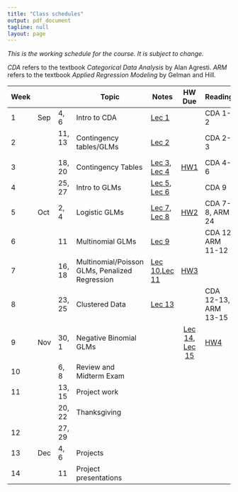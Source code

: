```yaml
---
title: "Class schedules"
output: pdf_document
tagline: null
layout: page
---
```


*This is the working schedule for the course. It is subject to change.*

_CDA_ refers to the textbook _Categorical Data Analysis_ by Alan Agresti.
_ARM_ refers to the textbook _Applied Regression Modeling_ by Gelman and Hill.


Week |       |     | Topic   | Notes | HW Due | Reading
---- | ----- | --- | ------- | ----- |:------:| -------
 1   | Sep | 4, 6   | Intro to CDA | [Lec 1](../assets/slides/lec1-intro-CDA/lecture1-intro-CDA.pdf) || CDA 1-2
 2   |     | 11, 13  &nbsp;| Contingency tables/GLMs | [Lec 2](../assets/slides/lec2-contingency-tables/lecture2-contingency-tables.pdf)  | | CDA 2-3
 3   |     | 18, 20 | Contingency Tables | [Lec 3](../assets/slides/lec3/lec3.pdf), [Lec 4](../assets/slides/lec4/lec4.pdf) | [HW1](../assets/homework/hw1.pdf) | CDA 4-6
 4   |     | 25, 27 | Intro to GLMs | [Lec 5](../assets/slides/lec5/lec5.pdf), [Lec 6](../assets/slides/lec6/lec6.pdf) | | CDA 9
 5   | Oct | 2, 4   | Logistic GLMs | [Lec 7](../assets/slides/lec7/lec7.pdf), [Lec 8](../assets/slides/lec8/Lec8.pdf)  | [HW2](../assets/homework/hw2.pdf) | CDA 7-8, ARM 24
 6   |     | 11     | Multinomial GLMs | [Lec 9](../assets/slides/lec9/lec9.pdf)  || CDA 12, ARM 11-12
 7   |     | 16, 18 | Multinomial/Poisson GLMs, Penalized Regression | [Lec 10](../assets/slides/lec10/lec10.pdf),[Lec 11](../assets/slides/lec11/lec11.pdf) | [HW3](../assets/homework/hw3.pdf) | 
 8   |     | 23, 25 | Clustered Data | [Lec 13](../assets/slides/lec13/lec13.pdf) || CDA 12-13, ARM 13-15
 9   | Nov | 30, 1  | Negative Binomial GLMs || [Lec 14](../assets/slides/lec14/lec14.pdf), [Lec 15](../assets/slides/lec15/lec15.pdf) | [HW4](../assets/homework/hw4.pdf)  | CDA 14, Rock et al., [NB analysis](../assets/code/negative-binomial-case-counts.nb.html)
 10  |     | 6, 8   | Review and Midterm Exam | | | 
 11  |     | 13, 15 | Project work |  |  | 
     |     | 20, 22 | Thanksgiving | | <!--[Exam](exam-resubmission.html)--> | 
 12  |     | 27, 29 | | | <!--HW4--> | 
 13  | Dec | 4, 6   | Projects | || 
 14  |     | 11     | Project presentations | || 

<!-- remaining topics:

 - correlated data:
    - marginal vs. RE models?
    - GEE for repeated observations
    - GLMMs
    - multilevel models
    - inference about variance components
 - beta-binomial vs. Logistic mixed effects model, link to overdispersion
 - negative binomial (14.5), link to overdispersion
 - zero-inflated models
 - ML classification algorithms? (ISL or chapter 15)

-->


<!--[Lec 1](../assets/slides/lec1-intro-CDA/lec1-intro-CDA.pdf)-->

